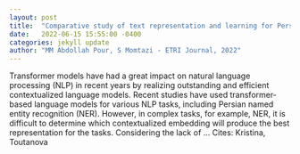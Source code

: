```yaml
---
layout: post
title:  "Comparative study of text representation and learning for Persian named entity recognition"
date:   2022-06-15 15:55:00 -0400
categories: jekyll update
author: "MM Abdollah Pour, S Momtazi - ETRI Journal, 2022"
---
```

Transformer models have had a great impact on natural language processing (NLP) in recent years by realizing outstanding and efficient contextualized language models. Recent studies have used transformer‐based language models for various NLP tasks, including Persian named entity recognition (NER). However, in complex tasks, for example, NER, it is difficult to determine which contextualized embedding will produce the best representation for the tasks. Considering the lack of …
Cites: ‪Kristina, Toutanova‬  